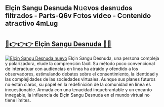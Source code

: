 ## Elçin Sangu Desnuda N𝚞𝚎vos desn𝚞dos filtr𝚊dos - Parts-Q6v F𝚘tos vid𝚎o - C𝚘ntenido atr𝚊ctivo 4mLug

# <h2><a href="http://mb2u98j.tromn.icu/?c=El%c3%a7in+Sangu+Desnuda">🔗👉👉👉 Elçin Sangu Desnuda 🔗🔗</a></h2>

[![Elçin Sangu Desnuda nuevo](https://i.imgur.com/pEAQMta.gif)](http://mb2u98j.tromn.icu/?c=El%c3%a7in+Sangu+Desnuda)
Elçin Sangu Desnuda, una persona compleja y polarizadora, elude la comprensión fácil. Su método poco convencional de interactuar con audiencias en línea ha atraído y ofendido a los observadores, estimulando debates sobre el consentimiento, la identidad y las complejidades de las sociedades virtuales. Aunque sus planes futuros no están claros, su papel en la redefinición de la comunidad en línea es incuestionable. Armada con una tenacidad inquebrantable y un encanto innegable, la influencia de Elçin Sangu Desnuda en el mundo virtual no tiene límites.
